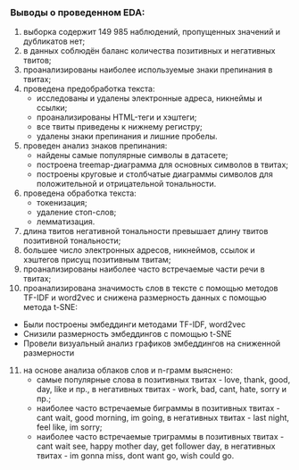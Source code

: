 ### Выводы о проведенном EDA:
1. выборка содержит 149 985 наблюдений, пропущенных значений и дубликатов нет;
2. в данных соблюдён баланс количества позитивных и негативных твитов;
3. проанализированы наиболее используемые знаки препинания в твитах;
4. проведена предобработка текста:
   - исследованы и удалены электронные адреса, никнеймы и ссылки;
   - проанализированы HTML-теги и хэштеги;
   - все твиты приведены к нижнему регистру;
   - удалены знаки препинания и лишние пробелы.
5. проведен анализ знаков препинания:
   - найдены самые популярные символы в датасете;
   - построена treemap-диаграмма для основных символов в твитах;
   - построены круговые и столбчатые диаграммы символов для положительной и отрицательной тональности.
6. проведена обработка текста:
   - токенизация;
   - удаление стоп-слов;
   - лемматизация.
7. длина твитов негативной тональности превышает длину твитов позитивной тональности;
8. большее число электронных адресов, никнеймов, ссылок и хэштегов присущ позитивным твитам;
9. проанализированы наиболее часто встречаемые части речи в твитах;
10. проанализирована значимость слов в тексте с помощью методов TF-IDF и word2vec и снижена размерность данных с помощью метода t-SNE:
- Были построены эмбеддинги методами TF-IDF, word2vec
- Снизили размерность эмбеддингов с помощью t-SNE
- Провели визуальный анализ графиков эмбеддингов на сниженной размерности
11. на основе анализа облаков слов и n-грамм выяснено:
    - самые популярные слова в позитивных твитах - love, thank, good, day, like и пр., в негативных твитах - work, bad, cant, hate, sorry и пр.;
    - наиболее часто встречаемые биграммы в позитивных твитах - cant wait, good morning, im going, в негативных твитах - last night, feel like, im sorry;
    - наиболее часто встречаемые триграммы в позитивных твитах - cant wait see, happy mother day, get follower day, в негативных твитах - im gonna miss, dont want go, wish could go.
  
